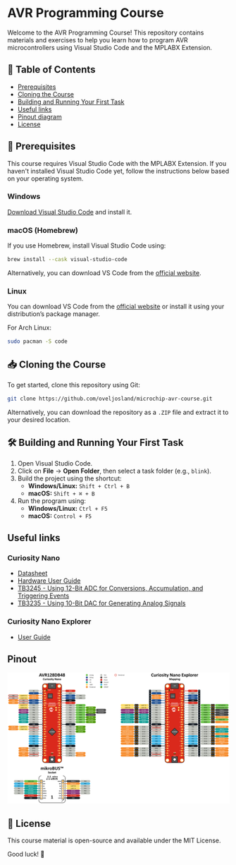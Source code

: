 # AVR Programming Course
Welcome to the AVR Programming Course! This repository contains materials and exercises to help you learn how to program AVR microcontrollers using Visual Studio Code and the MPLABX Extension.

## 📜 Table of Contents
- [Prerequisites](#prerequisites)
- [Cloning the Course](#cloning-the-course)
- [Building and Running Your First Task](#building-and-running-your-first-task)
- [Useful links](#useful-links)
- [Pinout diagram](#pinout-diagram)
- [License](#license)

## 🚀 Prerequisites
This course requires Visual Studio Code with the MPLABX Extension. If you haven't installed Visual Studio Code yet, follow the instructions below based on your operating system.

### Windows
[Download Visual Studio Code](https://code.visualstudio.com/) and install it.

### macOS (Homebrew)
If you use Homebrew, install Visual Studio Code using:
```sh
brew install --cask visual-studio-code
```
Alternatively, you can download VS Code from the [official website](https://code.visualstudio.com).

### Linux
You can download VS Code from the [official website](https://code.visualstudio.com/docs/setup/linux) or install it using your distribution’s package manager.

For Arch Linux:
```sh
sudo pacman -S code
```

## 📥 Cloning the Course
To get started, clone this repository using Git:
```sh
git clone https://github.com/oveljosland/microchip-avr-course.git
```
Alternatively, you can download the repository as a `.ZIP` file and extract it to your desired location.

## 🛠️ Building and Running Your First Task
1. Open Visual Studio Code.
2. Click on **File** → **Open Folder**, then select a task folder (e.g., `blink`).
3. Build the project using the shortcut:
   - **Windows/Linux:** `Shift + Ctrl + B`
   - **macOS:** `Shift + ⌘ + B`
4. Run the program using:
   - **Windows/Linux:** `Ctrl + F5`
   - **macOS:** `Control + F5`
  
## Useful links
### Curiosity Nano 
- [Datasheet](https://ww1.microchip.com/downloads/aemDocuments/documents/MCU08/ProductDocuments/DataSheets/AVR128DB28-32-48-64-DataSheet-DS40002247.pdf)
- [Hardware User Guide](https://ww1.microchip.com/downloads/en/DeviceDoc/AVR128DB48-Curiosity-Nano-HW-UserG-DS50003037A.pdf)
- [TB3245 - Using 12-Bit ADC for Conversions, Accumulation, and Triggering Events](https://ww1.microchip.com/downloads/aemDocuments/documents/MCU08/ApplicationNotes/ApplicationNotes/12BitADC-Conv-Accumulation-Triggering-Events-DS90003245D.pdf)
- [TB3235 - Using 10-Bit DAC for Generating Analog Signals](https://ww1.microchip.com/downloads/aemDocuments/documents/MCU08/ApplicationNotes/ApplicationNotes/Using-10Bit-DAC-for-Generating-Analog-Signals-DS90003235C.pdf)
### Curiosity Nano Explorer
- [User Guide](https://onlinedocs.microchip.com/oxy/GUID-4910ECB5-7AD0-4572-B070-CCA2E253F3CB-en-US-1/index.html)

## Pinout
![avrpinout](img/pinout.png "Curiosity Nano Explorer Pinout")


## 📄 License
This course material is open-source and available under the MIT License.

Good luck! 🚀

